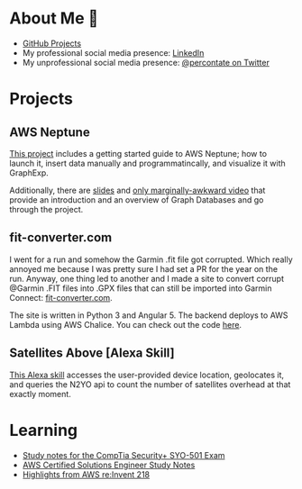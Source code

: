 # About Me :ghost:
 * [GitHub Projects](https://github.com/agussman)
 * My professional social media presence: [LinkedIn](https://www.linkedin.com/in/aaron-gussman-8612744/) 
 * My unprofessional social media presence: [@percontate on Twitter](https://twitter.com/percontate)

# Projects

## AWS Neptune

[This project](https://github.com/agussman/coredex) includes a getting started guide to AWS Neptune; how to launch it, insert data manually and programmatincally, and visualize it with GraphExp.

Additionally, there are [slides](https://docs.google.com/presentation/d/1p1C1NOKNhbwJ3cCUqECOSXqnz-3-wlLpIjt4Ftbcc80/edit?usp=sharing) and [only marginally-awkward video](https://youtu.be/-7ukAnT51CI?t=1900) that provide an introduction and an overview of Graph Databases and go through the project.


## fit-converter.com

I went for a run and somehow the Garmin .fit file got corrupted. Which really annoyed me because I was pretty sure I had set a PR for the year on the run. Anyway, one thing led to another and I made a site to convert corrupt @Garmin .FIT files into .GPX files that can still be imported into Garmin Connect: [fit-converter.com](http://fit-converter.com).

The site is written in Python 3 and Angular 5. The backend deploys to AWS Lambda using AWS Chalice. You can check out the code [here](https://github.com/agussman/garmin-fit-fix).

## Satellites Above [Alexa Skill]

[This Alexa skill](https://github.com/agussman/satellites_above) accesses the user-provided device location, geolocates it, and queries the N2YO api to count the number of satellites overhead at that exactly moment.

# Learning

 * [Study notes for the CompTia Security+ SYO-501 Exam](security_plus_syo501.md)
 * [AWS Certified Solutions Engineer Study Notes](https://gist.github.com/agussman/3c61dc8dc79fcd78c56e185c556e91e7#file-aws-csa-a-notes-md)
 * [Highlights from AWS re:Invent 218](https://www.linkedin.com/pulse/aws-reinvent-2017-highlights-aaron-gussman/)
